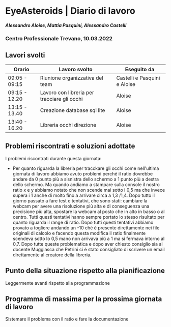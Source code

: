 # EyeAsteroids | Diario di lavoro
##### Alessandro Aloise, Mattia Pasquini, Alessandro Castelli
### Centro Professionale Trevano, 10.03.2022

## Lavori svolti


|Orario        |Lavoro svolto                                               	  |Eseguito da                   |
|--------------|----------------------------------------------------------------- |----------------------------|
|09:05 - 09:15 | Riunione organizzativa del team                        		      |Castelli e Pasquini e Aloise|
|09:15 - 12.20 | Lavoro con libreria per tracciare gli occhi				  	          |Aloise                      |
|13:15 - 13.40 | Creazione database sql lite                				  	          |Aloise                      |
|13:40 - 16.20 | Libreria occhi direzione                   				  	          |Aloise                      |



##  Problemi riscontrati e soluzioni adottate
I problemi riscontrati durante questa giornata:

* Per quanto riguarda la libreria per tracckare gli occhi come nell'ultima giornata di lavoro abbiamo avuto problemi perché il ratio dovrebbe andare da 0 punto più a sisnistra dello schermo a 1 punto più a destra dello schermo. Ma quando andiamo a stampare sulla console il nostro ratio x e y abbiamo notato che non scende mai sotto i 0,5 ma che invece supera i 1 anche di molto fino a arrivare circa a 1,3 /1,4. Dopo tutto il giorno passato a fare test e tentativi, che sono stati: cambiare la webcam per avere una risoluzione più alta e di conseguenza una precisione più alta, spostare la webcam al posto che in alto in basso o al centro. Tutti questi tentativi hanno sempre portato lo stesso risultato per quanto riguarda il range di ratio. Dopo tutti questi tentativi abbiamo provato a togliere andando un -10 ché é presente direttamente nei file originali di calcolo e facendo questa modifica il ratio finalmente scendeva sotto lo 0,5 mano non arrivava più a 1 ma si fermava intorno al 0,7. Dopo tutte queste problematica e dopo aver chiesto consiglio sia al docente Muggiasca che Petrini ci é stato consigliato di scrivere un email direttamente al creatore della libreria. 

##  Punto della situazione rispetto alla pianificazione
Leggermente avanti rispetto alla programmazione

## Programma di massima per la prossima giornata di lavoro
Sistemare il problema con il ratio e fare la documentazione
